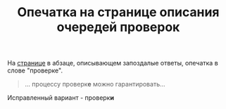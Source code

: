 ﻿---
title: "Опечатка на странице описания очередей проверок"
se.owner.user_id: 302769
se.owner.display_name: "Cordis"
se.owner.link: "https://ru.meta.stackoverflow.com/users/302769/cordis"
se.link: "https://ru.meta.stackoverflow.com/questions/12021/%d0%9e%d0%bf%d0%b5%d1%87%d0%b0%d1%82%d0%ba%d0%b0-%d0%bd%d0%b0-%d1%81%d1%82%d1%80%d0%b0%d0%bd%d0%b8%d1%86%d0%b5-%d0%be%d0%bf%d0%b8%d1%81%d0%b0%d0%bd%d0%b8%d1%8f-%d0%be%d1%87%d0%b5%d1%80%d0%b5%d0%b4%d0%b5%d0%b9-%d0%bf%d1%80%d0%be%d0%b2%d0%b5%d1%80%d0%be%d0%ba"
se.question_id: 12021
se.post_type: question
---
<p>На <a href="https://ru.stackoverflow.com/help/privileges/access-review-queues">странице</a> в абзаце, описывающем запоздалые ответы, опечатка в слове &quot;проверке&quot;.</p>
<blockquote>
<p>...  процессу проверк<strong>е</strong> можно гарантировать...</p>
</blockquote>
<p>Исправленный вариант - проверк<strong>и</strong></p>
